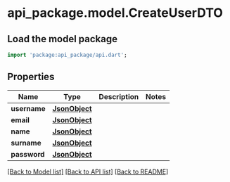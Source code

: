 # api_package.model.CreateUserDTO

## Load the model package
```dart
import 'package:api_package/api.dart';
```

## Properties
Name | Type | Description | Notes
------------ | ------------- | ------------- | -------------
**username** | [**JsonObject**](.md) |  | 
**email** | [**JsonObject**](.md) |  | 
**name** | [**JsonObject**](.md) |  | 
**surname** | [**JsonObject**](.md) |  | 
**password** | [**JsonObject**](.md) |  | 

[[Back to Model list]](../README.md#documentation-for-models) [[Back to API list]](../README.md#documentation-for-api-endpoints) [[Back to README]](../README.md)


